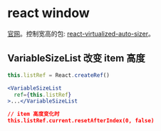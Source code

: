 # react window
[官网](https://github.com/bvaughn/react-window)。控制宽高的包: [react-virtualized-auto-sizer](https://www.npmjs.com/package/react-virtualized-auto-sizer)。

## VariableSizeList 改变 item 高度

```jsx
this.listRef = React.createRef()

<VariableSizeList
  ref={this.listRef}
>...</VariableSizeList

// item 高度变化时
this.listRef.current.resetAfterIndex(0, false)
```